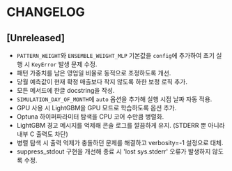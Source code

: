 # CHANGELOG

## [Unreleased]
- `PATTERN_WEIGHT`와 `ENSEMBLE_WEIGHT_MLP` 기본값을 `config`에 추가하여 초기 실행 시 `KeyError` 발생 문제 수정.
- 패턴 가중치를 남은 영업일 비율로 동적으로 조정하도록 개선.
- 당월 예측값이 현재 확정 매출보다 작지 않도록 하한 보정 로직 추가.
- 모든 메서드에 한글 docstring을 작성.
- `SIMULATION_DAY_OF_MONTH`에 `auto` 옵션을 추가해 실행 시점 날짜 자동 적용.
- GPU 사용 시 LightGBM을 GPU 모드로 학습하도록 옵션 추가.
- Optuna 하이퍼파라미터 탐색을 CPU 코어 수만큼 병렬화.
- LightGBM 경고 메시지를 억제해 콘솔 로그를 깔끔하게 유지.
  (STDERR 뿐 아니라 내부 C 출력도 차단)
- 병렬 탐색 시 출력 억제가 충돌하던 문제를 해결하고 verbosity=-1 설정으로 대체.
- suppress_stdout 구현을 개선해 종료 시 'lost sys.stderr' 오류가 발생하지 않도록 수정.
